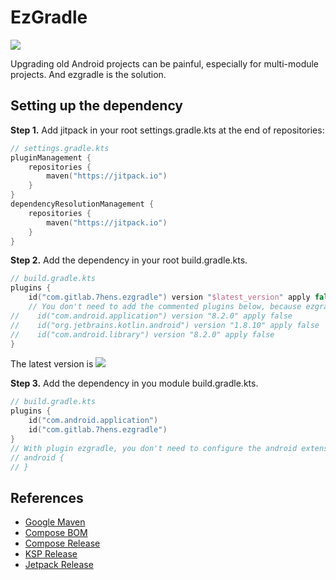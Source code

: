 # EzGradle

[![](https://jitpack.io/v/7hens/ezgradle.svg)](https://jitpack.io/#7hens/ezgradle)

Upgrading old Android projects can be painful, especially for multi-module projects. And ezgradle is the solution.

## Setting up the dependency

**Step 1.** Add jitpack in your root settings.gradle.kts at the end of repositories:

```kotlin
// settings.gradle.kts
pluginManagement {
    repositories {
        maven("https://jitpack.io")
    }
}
dependencyResolutionManagement {
    repositories {
        maven("https://jitpack.io")
    }
}
```

**Step 2.** Add the dependency in your root build.gradle.kts.

```kotlin
// build.gradle.kts
plugins {
    id("com.gitlab.7hens.ezgradle") version "$latest_version" apply false
    // You don't need to add the commented plugins below, because ezgradle has already add them.
//    id("com.android.application") version "8.2.0" apply false
//    id("org.jetbrains.kotlin.android") version "1.8.10" apply false
//    id("com.android.library") version "8.2.0" apply false
}
```

The latest version is [![](https://jitpack.io/v/7hens/ezgradle.svg)](https://jitpack.io/#7hens/ezgradle)

**Step 3.** Add the dependency in you module build.gradle.kts.

```kotlin
// build.gradle.kts
plugins {
    id("com.android.application")
    id("com.gitlab.7hens.ezgradle")
}
// With plugin ezgradle, you don't need to configure the android extension, there is default configuration for you.
// android {
// }
```

## References

- [Google Maven](https://maven.google.com/web/index.html)
- [Compose BOM](https://developer.android.com/jetpack/compose/bom/bom-mapping)
- [Compose Release](https://developer.android.com/jetpack/androidx/releases/compose-kotlin)
- [KSP Release](https://github.com/google/ksp/releases)
- [Jetpack Release](https://developer.android.com/jetpack/androidx/releases/activity)

